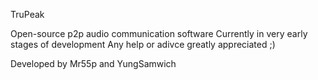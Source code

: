 TruPeak

Open-source p2p audio communication software Currently in very early stages of development Any help or adivce greatly appreciated ;)

Developed by Mr55p and YungSamwich

